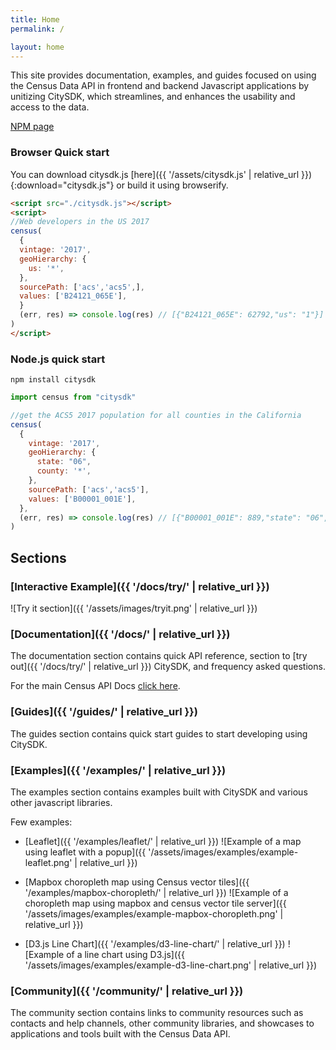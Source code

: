 ```yaml
---
title: Home
permalink: /

layout: home
---
```


This site provides documentation, examples, and guides focused on using the Census Data API in frontend and backend Javascript applications by unitizing CitySDK, which streamlines, and enhances the usability and access to the data.

[NPM page](https://www.npmjs.com/package/citysdk)

### Browser Quick start
You can download citysdk.js [here]({{ '/assets/citysdk.js' | relative_url }}){:download="citysdk.js"} or build it using browserify.

```html
<script src="./citysdk.js"></script>
<script>
//Web developers in the US 2017
census(
  {
  vintage: '2017',
  geoHierarchy: {
    us: '*',
  },
  sourcePath: ['acs','acs5',],
  values: ['B24121_065E'],
  }
  (err, res) => console.log(res) // [{"B24121_065E": 62792,"us": "1"}]
)
</script>
```

### Node.js quick start

`npm install citysdk`

```js
import census from "citysdk"

//get the ACS5 2017 population for all counties in the California
census(
  {
    vintage: '2017',
    geoHierarchy: {
      state: "06",
      county: '*',
    },
    sourcePath: ['acs','acs5'],
    values: ['B00001_001E'],
  },
  (err, res) => console.log(res) // [{"B00001_001E": 889,"state": "06","county": "049"}, ...
)
```

## Sections

### [Interactive Example]({{ '/docs/try/' | relative_url }})

![Try it section]({{ '/assets/images/tryit.png' | relative_url }})

### [Documentation]({{ '/docs/' | relative_url }})

The documentation section contains quick API reference, section to [try out]({{ '/docs/try/' | relative_url }}) CitySDK, and frequency asked questions.

For the main Census API Docs [click here](https://www.census.gov/data/developers/about.html).

### [Guides]({{ '/guides/' | relative_url }})

The guides section contains quick start guides to start developing using CitySDK.

### [Examples]({{ '/examples/' | relative_url }})

The examples section contains examples built with CitySDK and various other javascript libraries.

Few examples:

- [Leaflet]({{ '/examples/leaflet/' | relative_url }})
  ![Example of a map using leaflet with a popup]({{ '/assets/images/examples/example-leaflet.png' | relative_url }})

- [Mapbox choropleth map using Census vector tiles]({{ '/examples/mapbox-choropleth/' | relative_url }})
  ![Example of a choropleth map using mapbox and census vector tile server]({{ '/assets/images/examples/example-mapbox-choropleth.png' | relative_url }})

- [D3.js Line Chart]({{ '/examples/d3-line-chart/' | relative_url }})
  ![Example of a line chart using D3.js]({{ '/assets/images/examples/example-d3-line-chart.png' | relative_url }})

### [Community]({{ '/community/' | relative_url }})

The community section contains links to community resources such as contacts and help channels, other community libraries, and showcases to applications and tools built with the Census Data API.
